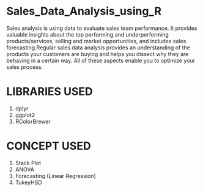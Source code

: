 # Sales_Data_Analysis_using_R

Sales analysis is using data to evaluate sales team performance. It provides valuable insights about the top performing and underperforming products/services, selling and market opportunities, and includes sales forecasting.Regular sales data analysis provides an understanding of the products your customers are buying and helps you dissect why they are behaving in a certain way. All of these aspects enable you to optimize your sales process.

# LIBRARIES USED

1. dplyr
2. ggplot2
3. RColorBrewer

# CONCEPT USED

1. Stack Plot
2. ANOVA 
3. Forecasting (Linear Regression)
4. TukeyHSD 
